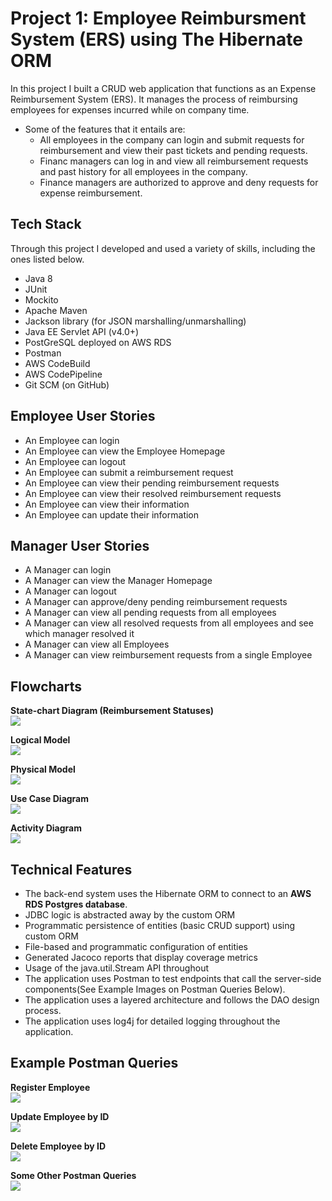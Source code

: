 # Project 1: Employee Reimbursment System (ERS) using The Hibernate ORM
In this project I built a CRUD web application that functions as an Expense Reimbursement System (ERS). It manages the process of reimbursing employees for expenses incurred while on company time. 
* Some of the features that it entails are:
  * All employees in the company can login and submit requests for reimbursement and view their past tickets and pending requests. 
  * Financ managers can log in and view all reimbursement requests and past history for all employees in the company. 
  * Finance managers are authorized to approve and deny requests for expense reimbursement.

## Tech Stack
Through this project I developed and used a variety of skills, including the ones listed below.
- Java 8
- JUnit
- Mockito
- Apache Maven
- Jackson library (for JSON marshalling/unmarshalling)
- Java EE Servlet API (v4.0+)
- PostGreSQL deployed on AWS RDS
- Postman
- AWS CodeBuild
- AWS CodePipeline
- Git SCM (on GitHub)

## Employee User Stories 
- An Employee can login
- An Employee can view the Employee Homepage
- An Employee can logout
- An Employee can submit a reimbursement request
- An Employee can view their pending reimbursement requests
- An Employee can view their resolved reimbursement requests
- An Employee can view their information
- An Employee can update their information

## Manager User Stories
- A Manager can login
- A Manager can view the Manager Homepage
- A Manager can logout
- A Manager can approve/deny pending reimbursement requests
- A Manager can view all pending requests from all employees
- A Manager can view all resolved requests from all employees and see which manager resolved it
- A Manager can view all Employees
- A Manager can view reimbursement requests from a single Employee 

## Flowcharts
**State-chart Diagram (Reimbursement Statuses)** 
<br>
    <img src=".ERDandFlows/../ERDandFlows/StateChartDiagram.jpg">
<br>

**Logical Model**
<br>
    <img src=".ERDandFlows/../ERDandFlows/LogicalModel.jpg">
<br>

**Physical Model**
<br>
    <img src=".ERDandFlows/../ERDandFlows/PhysicalDiagram.jpg">
<br>

**Use Case Diagram**
<br>
    <img src=".ERDandFlows/../ERDandFlows/UserCaseDiagram.jpg">
<br>

**Activity Diagram**
<br>
    <img src=".ERDandFlows/../ERDandFlows/ActivityDiagram.jpg">
<br>

## Technical Features
- The back-end system uses the Hibernate ORM to connect to an **AWS RDS Postgres database**. 
- JDBC logic is abstracted away by the custom ORM 
- Programmatic persistence of entities (basic CRUD support) using custom ORM
- File-based and programmatic configuration of entities
- Generated Jacoco reports that display coverage metrics
- Usage of the java.util.Stream API throughout
- The application uses Postman to test endpoints that call the server-side components(See Example Images on Postman Queries Below). 
- The application uses a layered architecture and follows the DAO design process.
- The application uses log4j for detailed logging throughout the application. 

## Example Postman Queries
**Register Employee**
<br>
    <img src=".ERDandFlows/../PostmanImages/RegisterEmployee.png">
<br>

**Update Employee by ID**
<br>
    <img src=".ERDandFlows/../PostmanImages/Update%20Employee%20by%20ID.png">
<br>

**Delete Employee by ID**
<br>
    <img src=".ERDandFlows/../PostmanImages/DeleteEmployee%20by%20id.png">
<br>

**Some Other Postman Queries**
<br>
    <img src=".ERDandFlows/../PostmanImages/PostmanQueries.png">
<br>
